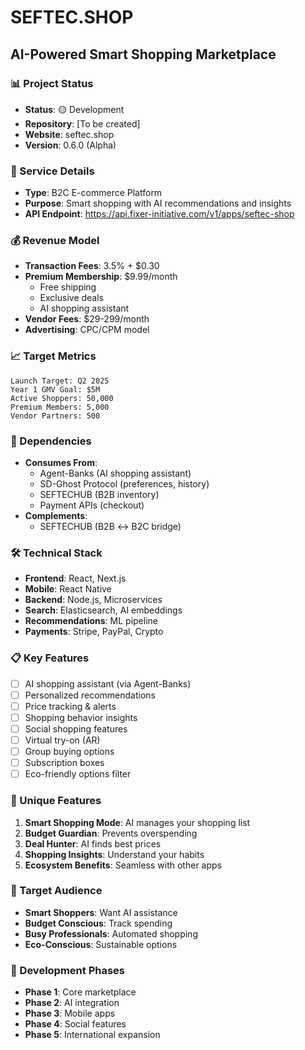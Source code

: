 # SEFTEC.SHOP
## AI-Powered Smart Shopping Marketplace

### 📊 Project Status
- **Status**: 🟡 Development
- **Repository**: [To be created]
- **Website**: seftec.shop
- **Version**: 0.6.0 (Alpha)

### 🔧 Service Details
- **Type**: B2C E-commerce Platform
- **Purpose**: Smart shopping with AI recommendations and insights
- **API Endpoint**: https://api.fixer-initiative.com/v1/apps/seftec-shop

### 💰 Revenue Model
- **Transaction Fees**: 3.5% + $0.30
- **Premium Membership**: $9.99/month
  - Free shipping
  - Exclusive deals
  - AI shopping assistant
- **Vendor Fees**: $29-299/month
- **Advertising**: CPC/CPM model

### 📈 Target Metrics
```
Launch Target: Q2 2025
Year 1 GMV Goal: $5M
Active Shoppers: 50,000
Premium Members: 5,000
Vendor Partners: 500
```

### 🔗 Dependencies
- **Consumes From**:
  - Agent-Banks (AI shopping assistant)
  - SD-Ghost Protocol (preferences, history)
  - SEFTECHUB (B2B inventory)
  - Payment APIs (checkout)
- **Complements**:
  - SEFTECHUB (B2B ↔ B2C bridge)

### 🛠️ Technical Stack
- **Frontend**: React, Next.js
- **Mobile**: React Native
- **Backend**: Node.js, Microservices
- **Search**: Elasticsearch, AI embeddings
- **Recommendations**: ML pipeline
- **Payments**: Stripe, PayPal, Crypto

### 📋 Key Features
- [ ] AI shopping assistant (via Agent-Banks)
- [ ] Personalized recommendations
- [ ] Price tracking & alerts
- [ ] Shopping behavior insights
- [ ] Social shopping features
- [ ] Virtual try-on (AR)
- [ ] Group buying options
- [ ] Subscription boxes
- [ ] Eco-friendly options filter

### 🎯 Unique Features
1. **Smart Shopping Mode**: AI manages your shopping list
2. **Budget Guardian**: Prevents overspending
3. **Deal Hunter**: AI finds best prices
4. **Shopping Insights**: Understand your habits
5. **Ecosystem Benefits**: Seamless with other apps

### 👥 Target Audience
- **Smart Shoppers**: Want AI assistance
- **Budget Conscious**: Track spending
- **Busy Professionals**: Automated shopping
- **Eco-Conscious**: Sustainable options

### 🚀 Development Phases
- **Phase 1**: Core marketplace
- **Phase 2**: AI integration
- **Phase 3**: Mobile apps
- **Phase 4**: Social features
- **Phase 5**: International expansion